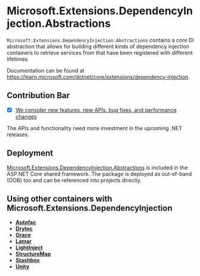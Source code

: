 # Microsoft.Extensions.DependencyInjection.Abstractions

`Microsoft.Extensions.DependencyInjection.Abstractions` contains a core DI abstraction that allows for building different kinds of dependency injection containers to retrieve services from that have been registered with different lifetimes.

Documentation can be found at https://learn.microsoft.com/dotnet/core/extensions/dependency-injection.

## Contribution Bar
- [x] [We consider new features, new APIs, bug fixes, and performance changes](/src/libraries/README.md#primary-bar)

The APIs and functionality need more investment in the upcoming .NET releases.

## Deployment
[Microsoft.Extensions.DependencyInjection.Abstractions](https://www.nuget.org/packages/Microsoft.Extensions.DependencyInjection.Abstractions) is included in the ASP.NET Core shared framework. The package is deployed as out-of-band (OOB) too and can be referenced into projects directly.

## Using other containers with Microsoft.Extensions.DependencyInjection

* [**Autofac**](https://autofac.readthedocs.org/en/latest/integration/aspnetcore.html)
* [**DryIoc**](https://www.nuget.org/packages/DryIoc.Microsoft.DependencyInjection)
* [**Grace**](https://www.nuget.org/packages/Grace.DependencyInjection.Extensions)
* [**Lamar**](https://www.nuget.org/packages/Lamar.Microsoft.DependencyInjection)
* [**LightInject**](https://github.com/seesharper/LightInject.Microsoft.DependencyInjection)
* [**StructureMap**](https://github.com/structuremap/StructureMap.Microsoft.DependencyInjection)
* [**Stashbox**](https://github.com/z4kn4fein/stashbox-extensions-dependencyinjection)
* [**Unity**](https://www.nuget.org/packages/Unity.Microsoft.DependencyInjection/)
